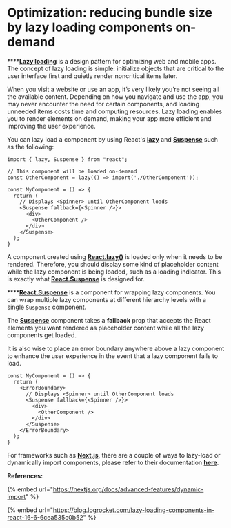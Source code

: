 # Optimization: reducing bundle size by lazy loading components on-demand

****[**Lazy loading**](https://blog.logrocket.com/understanding-lazy-loading-in-javascript/) is a design pattern for optimizing web and mobile apps. The concept of lazy loading is simple: initialize objects that are critical to the user interface first and quietly render noncritical items later.

When you visit a website or use an app, it’s very likely you’re not seeing all the available content. Depending on how you navigate and use the app, you may never encounter the need for certain components, and loading unneeded items costs time and computing resources. Lazy loading enables you to render elements on demand, making your app more efficient and improving the user experience.

You can lazy load a component by using React's [**lazy**](https://reactjs.org/docs/react-api.html#reactlazy) and [**Suspense**](https://reactjs.org/docs/react-api.html#reactsuspense) such as the following:

```tsx
import { lazy, Suspense } from "react";

// This component will be loaded on-demand
const OtherComponent = lazy(() => import('./OtherComponent'));

const MyComponent = () => {
  return (
    // Displays <Spinner> until OtherComponent loads
    <Suspense fallback={<Spinner />}>
      <div>
        <OtherComponent />
      </div>
    </Suspense>
  );
}
```

A component created using [**React.lazy()**](https://reactjs.org/docs/react-api.html#reactlazy) is loaded only when it needs to be rendered. Therefore, you should display some kind of placeholder content while the lazy component is being loaded , such as a loading indicator. This is exactly what [**React.Suspense**](https://reactjs.org/docs/react-api.html#reactsuspense) is designed for.

****[**React.Suspense**](https://reactjs.org/docs/react-api.html#reactsuspense) is a component for wrapping lazy components. You can wrap multiple lazy components at different hierarchy levels with a single `Suspense` component.

The [**Suspense**](https://reactjs.org/docs/react-api.html#reactsuspense) component takes a **fallback** prop that accepts the React elements you want rendered as placeholder content while all the lazy components get loaded.

It is also wise to place an error boundary anywhere above a lazy component to enhance the user experience in the event that a lazy component fails to load.

```tsx
const MyComponent = () => {
  return (
    <ErrorBoundary>
      // Displays <Spinner> until OtherComponent loads
      <Suspense fallback={<Spinner />}>
        <div>
          <OtherComponent />
        </div>
      </Suspense>
    </ErrorBoundary>
  );
}
```

For frameworks such as [**Next.js**](https://nextjs.org/), there are a couple of ways to lazy-load or dynamically import components, please refer to their documentation [**here**](https://nextjs.org/docs/advanced-features/dynamic-import).



**References:**

{% embed url="https://nextjs.org/docs/advanced-features/dynamic-import" %}

{% embed url="https://blog.logrocket.com/lazy-loading-components-in-react-16-6-6cea535c0b52" %}

